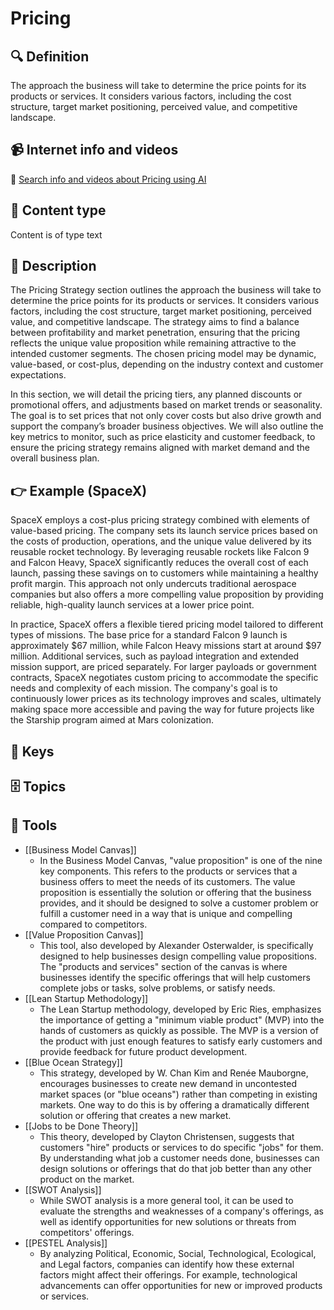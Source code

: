 
# Pricing


## 🔍 Definition
The approach the business will take to determine the price points for its products or services. It considers various factors, including the cost structure, target market positioning, perceived value, and competitive landscape.


## 📹 Internet info and videos
🤖 [Search info and videos about Pricing using AI](https://www.perplexity.ai/search?q=videos+about+Pricing:+the+products+or+services+that+a+business+model+provides+to+its+customers+to+fulfill+their+needs+or+solve+their+problems.
)

## 📰 Content type 
Content is of type text

## 📖 Description
The Pricing Strategy section outlines the approach the business will take to determine the price points for its products or services. It considers various factors, including the cost structure, target market positioning, perceived value, and competitive landscape. The strategy aims to find a balance between profitability and market penetration, ensuring that the pricing reflects the unique value proposition while remaining attractive to the intended customer segments. The chosen pricing model may be dynamic, value-based, or cost-plus, depending on the industry context and customer expectations.

In this section, we will detail the pricing tiers, any planned discounts or promotional offers, and adjustments based on market trends or seasonality. The goal is to set prices that not only cover costs but also drive growth and support the company’s broader business objectives. We will also outline the key metrics to monitor, such as price elasticity and customer feedback, to ensure the pricing strategy remains aligned with market demand and the overall business plan.

## 👉 Example (SpaceX)

SpaceX employs a cost-plus pricing strategy combined with elements of value-based pricing. The company sets its launch service prices based on the costs of production, operations, and the unique value delivered by its reusable rocket technology. By leveraging reusable rockets like Falcon 9 and Falcon Heavy, SpaceX significantly reduces the overall cost of each launch, passing these savings on to customers while maintaining a healthy profit margin. This approach not only undercuts traditional aerospace companies but also offers a more compelling value proposition by providing reliable, high-quality launch services at a lower price point.

In practice, SpaceX offers a flexible tiered pricing model tailored to different types of missions. The base price for a standard Falcon 9 launch is approximately $67 million, while Falcon Heavy missions start at around $97 million. Additional services, such as payload integration and extended mission support, are priced separately. For larger payloads or government contracts, SpaceX negotiates custom pricing to accommodate the specific needs and complexity of each mission. The company's goal is to continuously lower prices as its technology improves and scales, ultimately making space more accessible and paving the way for future projects like the Starship program aimed at Mars colonization.

## 🔑 Keys



## 🗄️ Topics


## 🧰 Tools
- [[Business Model Canvas]]
  - In the Business Model Canvas, "value proposition" is one of the nine key components. This refers to the products or services that a business offers to meet the needs of its customers. The value proposition is essentially the solution or offering that the business provides, and it should be designed to solve a customer problem or fulfill a customer need in a way that is unique and compelling compared to competitors.
- [[Value Proposition Canvas]]
  - This tool, also developed by Alexander Osterwalder, is specifically designed to help businesses design compelling value propositions. The "products and services" section of the canvas is where businesses identify the specific offerings that will help customers complete jobs or tasks, solve problems, or satisfy needs.
- [[Lean Startup Methodology]]
  - The Lean Startup methodology, developed by Eric Ries, emphasizes the importance of getting a "minimum viable product" (MVP) into the hands of customers as quickly as possible. The MVP is a version of the product with just enough features to satisfy early customers and provide feedback for future product development.
- [[Blue Ocean Strategy]]
  - This strategy, developed by W. Chan Kim and Renée Mauborgne, encourages businesses to create new demand in uncontested market spaces (or "blue oceans") rather than competing in existing markets. One way to do this is by offering a dramatically different solution or offering that creates a new market.
- [[Jobs to be Done Theory]]
  - This theory, developed by Clayton Christensen, suggests that customers "hire" products or services to do specific "jobs" for them. By understanding what job a customer needs done, businesses can design solutions or offerings that do that job better than any other product on the market.
- [[SWOT Analysis]]
  - While SWOT analysis is a more general tool, it can be used to evaluate the strengths and weaknesses of a company's offerings, as well as identify opportunities for new solutions or threats from competitors' offerings.
- [[PESTEL Analysis]]
  - By analyzing Political, Economic, Social, Technological, Ecological, and Legal factors, companies can identify how these external factors might affect their offerings. For example, technological advancements can offer opportunities for new or improved products or services.
